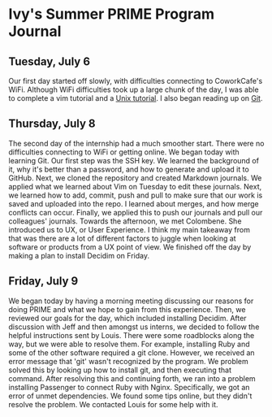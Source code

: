 # Ivy's Summer PRIME Program Journal

## Tuesday, July 6

Our first day started off slowly, with difficulties connecting to CoworkCafe's
WiFi. Although WiFi difficulties took up a large chunk of the day, I was able
to complete a vim tutorial and a
[Unix tutorial](http://www.ee.surrey.ac.uk/Teaching/Unix/index.html). I also
began reading up on
[Git](https://git-scm.com/book/en/v2/Getting-Started-About-Version-Control).


## Thursday, July 8

The second day of the internship had a much smoother start. There were no
difficulties connecting to WiFi or getting online. We began today with learning
Git. Our first step was the SSH key. We learned the background of it, why it's
better than a password, and how to generate and upload it to GitHub. Next, we
cloned the repository and created Markdown journals. We applied what we learned
about Vim on Tuesday to edit these journals. Next, we learned how to add,
commit, push and pull to make sure that our work is saved and uploaded into the
repo. I learned about merges, and how merge conflicts can occur. Finally, we
applied this to push our journals and pull our colleagues' journals. Towards the
afternoon, we met Colombene. She introduced us to UX, or User Experience. I 
think my main takeaway from that was there are a lot of different factors to 
juggle when looking at software or products from a UX point of view. We finished
off the day by making a plan to install Decidim on Friday.

## Friday, July 9

We began today by having a morning meeting discussing our reasons for doing 
PRIME and what we hope to gain from this experience. Then, we reviewed our goals
for the day, which included installing Decidim. After discussion with Jeff and
then amongst us interns, we decided to follow the helpful instructions sent by 
Louis. There were some roadblocks along the way, but we were able to resolve 
them. For example, installing Ruby and some of the other software required a git
clone. However, we received an error message that 'git' wasn't recognized by the
program. We problem solved this by looking up how to install git, and then 
executing that command. After resolving this and continuing forth, we ran into a
problem installing Passenger to connect Ruby with Nginx. Specifically, we got an
error of unmet dependencies. We found some tips online, but they didn't resolve
the problem. We contacted Louis for some help with it. 
